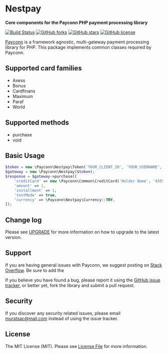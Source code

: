 # Nestpay

**Core components for the Payconn PHP payment processing library**

[![Build Status](https://travis-ci.com/payconn/nestpay.svg?branch=master)](https://travis-ci.com/payconn/nestpay)
[![GitHub forks](https://img.shields.io/github/forks/payconn/nestpay.svg?style=plastic)](https://github.com/payconn/nestpay/network)
[![GitHub stars](https://img.shields.io/github/stars/payconn/nestpay.svg)](https://github.com/payconn/nestpay/stargazers)
[![GitHub license](https://img.shields.io/github/license/payconn/nestpay.svg)](https://github.com/payconn/nestpay)

[Payconn](https://payconn.org) is a framework agnostic, multi-gateway payment
processing library for PHP. This package implements common classes required by Payconn.

## Supported card families
* Axess
* Bonus
* Cardfinans
* Maximum
* Paraf
* World

## Supported methods
* purchase
* void

## Basic Usage
```php
$token = new \Payconn\Nestpay\Token('YOUR_CLIENT_ID', 'YOUR_USERNAME', 'YOUR_PASS');
$gateway = new \Payconn\Nestpay($token);
$response = $gateway->purchase([
    'creditCard' => new \Payconn\Common\CreditCard('Holder Name', '4355084355084358', '26', '12', '000'),
    'amount' => 1,
    'installment' => 1,
    'testMode' => true,
    'currency' => \Payconn\Nestpay\Currency::TRY,
]);
```

## Change log

Please see [UPGRADE](UPGRADE.md) for more information on how to upgrade to the latest version.

## Support

If you are having general issues with Payconn, we suggest posting on
[Stack Overflow](http://stackoverflow.com/). Be sure to add the

If you believe you have found a bug, please report it using the [GitHub issue tracker](https://github.com/payconn/nestpay/issues),
or better yet, fork the library and submit a pull request.


## Security

If you discover any security related issues, please email muratsac@mail.com instead of using the issue tracker.


## License

The MIT License (MIT). Please see [License File](LICENSE.md) for more information.
